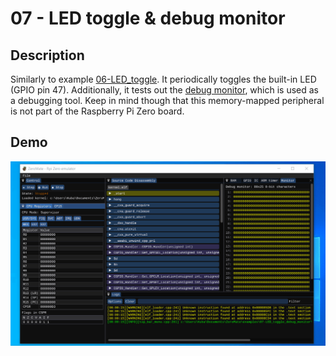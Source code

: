 # 07 - LED toggle & debug monitor

## Description

Similarly to example [06-LED_toggle](../06-LED_toggle/README.md). It periodically toggles the built-in LED (GPIO pin 47). Additionally, it tests out the [debug monitor](../../tools/README.md), which is used as a debugging tool. Keep in mind though that this memory-mapped peripheral is not part of the Raspberry Pi Zero board.

## Demo

<img src="../../misc/screenshots/gifs/examples/07-LED_toggle_debug_monitor.gif">
